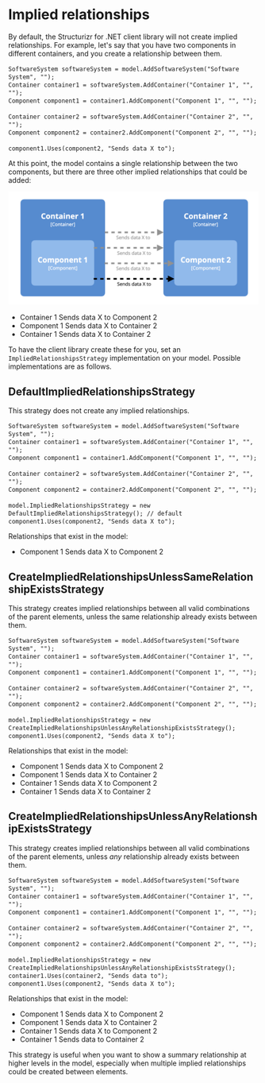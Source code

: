 # Implied relationships

By default, the Structurizr for .NET client library will not create implied relationships. For example, let's say that you have two components in different containers, and you create a relationship between them.

```
SoftwareSystem softwareSystem = model.AddSoftwareSystem("Software System", "");
Container container1 = softwareSystem.AddContainer("Container 1", "", "");
Component component1 = container1.AddComponent("Component 1", "", "");

Container container2 = softwareSystem.AddContainer("Container 2", "", "");
Component component2 = container2.AddComponent("Component 2", "", "");

component1.Uses(component2, "Sends data X to");
```

At this point, the model contains a single relationship between the two components, but there are three other implied relationships that could be added:

![Implied relationships](images/implied-relationships-1.png)

- Container 1 Sends data X to Component 2
- Component 1 Sends data X to Container 2
- Container 1 Sends data X to Container 2

To have the client library create these for you, set an ```ImpliedRelationshipsStrategy``` implementation on your model. Possible implementations are as follows.

## DefaultImpliedRelationshipsStrategy

This strategy does not create any implied relationships.

```
SoftwareSystem softwareSystem = model.AddSoftwareSystem("Software System", "");
Container container1 = softwareSystem.AddContainer("Container 1", "", "");
Component component1 = container1.AddComponent("Component 1", "", "");

Container container2 = softwareSystem.AddContainer("Container 2", "", "");
Component component2 = container2.AddComponent("Component 2", "", "");

model.ImpliedRelationshipsStrategy = new DefaultImpliedRelationshipsStrategy(); // default
component1.Uses(component2, "Sends data X to");
```

Relationships that exist in the model:

- Component 1 Sends data X to Component 2

## CreateImpliedRelationshipsUnlessSameRelationshipExistsStrategy

This strategy creates implied relationships between all valid combinations of the parent elements, unless the same relationship already exists between them.

```
SoftwareSystem softwareSystem = model.AddSoftwareSystem("Software System", "");
Container container1 = softwareSystem.AddContainer("Container 1", "", "");
Component component1 = container1.AddComponent("Component 1", "", "");

Container container2 = softwareSystem.AddContainer("Container 2", "", "");
Component component2 = container2.AddComponent("Component 2", "", "");

model.ImpliedRelationshipsStrategy = new CreateImpliedRelationshipsUnlessAnyRelationshipExistsStrategy();
component1.Uses(component2, "Sends data X to");
```

Relationships that exist in the model:

- Component 1 Sends data X to Component 2
- Component 1 Sends data X to Container 2
- Container 1 Sends data X to Component 2
- Container 1 Sends data X to Container 2

## CreateImpliedRelationshipsUnlessAnyRelationshipExistsStrategy

This strategy creates implied relationships between all valid combinations of the parent elements, unless *any* relationship already exists between them.

```
SoftwareSystem softwareSystem = model.AddSoftwareSystem("Software System", "");
Container container1 = softwareSystem.AddContainer("Container 1", "", "");
Component component1 = container1.AddComponent("Component 1", "", "");

Container container2 = softwareSystem.AddContainer("Container 2", "", "");
Component component2 = container2.AddComponent("Component 2", "", "");

model.ImpliedRelationshipsStrategy = new CreateImpliedRelationshipsUnlessAnyRelationshipExistsStrategy();
container1.Uses(container2, "Sends data to");
component1.Uses(component2, "Sends data X to");
```

Relationships that exist in the model:

- Component 1 Sends data X to Component 2
- Component 1 Sends data X to Container 2
- Container 1 Sends data X to Component 2
- Container 1 Sends data to Container 2

This strategy is useful when you want to show a summary relationship at higher levels in the model, especially when multiple implied relationships could be created between elements.